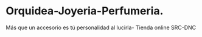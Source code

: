 # Orquidea-Joyeria-Perfumeria.
Más que un accesorio es tú personalidad al lucirla- Tienda online SRC-DNC
